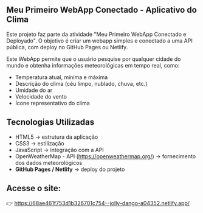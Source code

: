 ## Meu Primeiro WebApp Conectado - Aplicativo do Clima

Este projeto faz parte da atividade "Meu Primeiro WebApp Conectado e Deployado".
O objetivo é criar um webapp simples e conectado a uma API pública, com deploy no GitHub Pages ou Netlify.

Este WebApp permite que o usuário pesquise por qualquer cidade do mundo e obtenha informações meteorológicas em tempo real, como:

- Temperatura atual, mínima e máxima  
- Descrição do clima (céu limpo, nublado, chuva, etc.)  
- Umidade do ar  
- Velocidade do vento  
- Ícone representativo do clima  

## Tecnologias Utilizadas

- HTML5 → estrutura da aplicação  
- CSS3 → estilização
- JavaScript → integração com a API
- OpenWeatherMap - API (https://openweathermap.org/) → fornecimento dos dados meteorológicos  
- **GitHub Pages / Netlify** → deploy do projeto  

## Acesse o site:  
   👉 https://68ae461f753d1b326701c754--jolly-dango-a04352.netlify.app/

